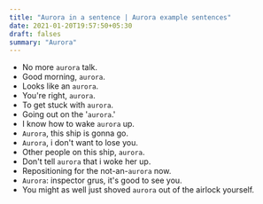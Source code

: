 ```yaml
---
title: "Aurora in a sentence | Aurora example sentences"
date: 2021-01-20T19:57:50+05:30
draft: falses
summary: "Aurora"
---
```

- No more `aurora` talk.
- Good morning, `aurora`.
- Looks like an `aurora`.
- You're right, `aurora`.
- To get stuck with `aurora`.
- Going out on the '`aurora`.'
- I know how to wake `aurora` up.
- `Aurora`, this ship is gonna go.
- `Aurora`, i don't want to lose you.
- Other people on this ship, `aurora`.
- Don't tell `aurora` that i woke her up.
- Repositioning for the not-an-`aurora` now.
- `Aurora`: inspector grus, it's good to see you.
- You might as well just shoved `aurora` out of the airlock yourself.
                 

